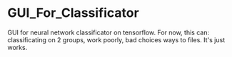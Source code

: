 # GUI_For_Classificator
GUI for neural network classificator on tensorflow. For now, this can: classificating on 2 groups, work poorly, bad choices ways to files. It's just works.
